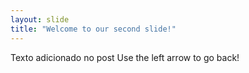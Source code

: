 ```yaml
---
layout: slide
title: "Welcome to our second slide!"
---
```

Texto adicionado no post
Use the left arrow to go back!
